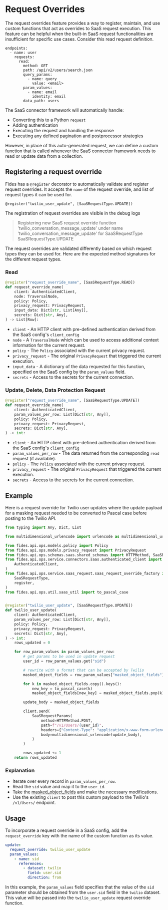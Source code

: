 # Request Overrides

The request overrides feature provides a way to register, maintain, and use custom functions that act as overrides to SaaS request execution. This feature can be helpful when the built-in SaaS request functionalities are insufficient for specific use cases. Consider this read request definition.

```
endpoints:
  - name: user
    requests:
      read:
        method: GET
        path: /api/v2/users/search.json
        query_params:
          - name: query
            value: <email>
        param_values:
          - name: email
            identity: email
        data_path: users
```

The SaaS connector framework will automatically handle:

- Converting this to a Python `request`
- Adding authentication
- Executing the request and handling the response
- Executing any defined pagination and postprocessor strategies

However, in place of this auto-generated request, we can define a custom function that is called whenever the SaaS connector framework needs to read or update data from a collection.

## Registering a request override

Fides has a `@register` decorator to automatically validate and register request overrides. It accepts the `name` of the request override, and list of request types it can be used for.

```
@register("twilio_user_update", [SaaSRequestType.UPDATE])
```

The registration of request overrides are visible in the debug logs

> Registering new SaaS request override function 'twilio_conversation_message_update' under name 'twilio_conversation_message_update' for SaaSRequestType SaaSRequestType.UPDATE

The request overrides are validated differently based on which request types they can be used for. Here are the expected method signatures for the different request types.

### Read

```python
@register("request_override_name", [SaaSRequestType.READ])
def request_override_name(
    client: AuthenticatedClient,
    node: TraversalNode,
    policy: Policy,
    privacy_request: PrivacyRequest,
    input_data: Dict[str, List[Any]],
    secrets: Dict[str, Any],
) -> List[Row]:
```

- `client` - An HTTP client with pre-defined authentication derived from the SaaS config's `client_config`
- `node` - A `TraversalNode` which can be used to access additional context information for the current request.
- `policy` - The `Policy` associated with the current privacy request.
- `privacy_request` - The original `PrivacyRequest` that triggered the current execution.
- `input_data` - A dictionary of the data requested for this function, specified on the SaaS config by the `param_values` field.
- `secrets` - Access to the secrets for the current connection.

### Update, Delete, Data Protection Request

```python
@register("request_override_name", [SaaSRequestType.UPDATE])
def request_override_name(
    client: AuthenticatedClient,
    param_values_per_row: List[Dict[str, Any]],
    policy: Policy,
    privacy_request: PrivacyRequest,
    secrets: Dict[str, Any],
) -> int:
```

- `client` - An HTTP client with pre-defined authentication derived from the SaaS config's `client_config`
- `param_values_per_row` - The data returned from the corresponding `read` request (if available).
- `policy` - The `Policy` associated with the current privacy request.
- `privacy_request` - The original `PrivacyRequest` that triggered the current execution.
- `secrets` - Access to the secrets for the current connection.

## Example

Here is a request override for Twilio user updates where the update payload for a masking request needed to be converted to Pascal case before posting to the Twilio API.

```python filename="twilio_request_overrides.py"
from typing import Any, Dict, List

from multidimensional_urlencode import urlencode as multidimensional_urlencode

from fides.api.ops.models.policy import Policy
from fides.api.ops.models.privacy_request import PrivacyRequest
from fides.api.ops.schemas.saas.shared_schemas import HTTPMethod, SaaSRequestParams
from fides.api.ops.service.connectors.saas.authenticated_client import (
    AuthenticatedClient,
)
from fides.api.ops.service.saas_request.saas_request_override_factory import (
    SaaSRequestType,
    register,
)
from fides.api.ops.util.saas_util import to_pascal_case


@register("twilio_user_update", [SaaSRequestType.UPDATE])
def twilio_user_update(
    client: AuthenticatedClient,
    param_values_per_row: List[Dict[str, Any]],
    policy: Policy,
    privacy_request: PrivacyRequest,
    secrets: Dict[str, Any],
) -> int:
    rows_updated = 0

    for row_param_values in param_values_per_row:
        # get params to be used in update request
        user_id = row_param_values.get("sid")

        # rewrite with a format that can be accepted by Twilio
        masked_object_fields = row_param_values["masked_object_fields"]

        for k in masked_object_fields.copy().keys():
            new_key = to_pascal_case(k)
            masked_object_fields[new_key] = masked_object_fields.pop(k)

        update_body = masked_object_fields

        client.send(
            SaaSRequestParams(
                method=HTTPMethod.POST,
                path=f"/v1/Users/{user_id}",
                headers={"Content-Type": "application/x-www-form-urlencoded"},
                body=multidimensional_urlencode(update_body),
            )
        )

        rows_updated += 1
    return rows_updated
```

### Explanation

- Iterate over every record in `param_values_per_row`.
- Read the `sid` value and map it to the `user_id`.
- Take the [masked_object_fields](../advanced_configuration/saas_configuration#generating-requests) and make the necessary modifications.
- Use the existing `client` to post this custom payload to the Twilio's `/v1/Users/` endpoint.

## Usage

To incorporate a request override in a SaaS config, add the `request_override` key with the name of the custom function as its value.

```yaml
update:
  request_override: twilio_user_update
  param_values:
    - name: sid
      references:
        - dataset: twilio
          field: user.sid
          direction: from
```

In this example, the `param_values` field specifies that the value of the `sid` parameter should be obtained from the `user.sid` field in the `twilio` dataset. This value will be passed into the `twilio_user_update` request override function.
